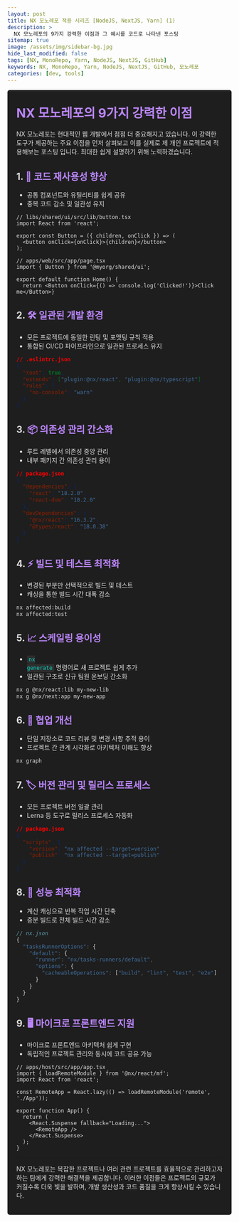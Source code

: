 ```yaml
---
layout: post
title: NX 모노레포 적용 시리즈 [NodeJS, NextJS, Yarn] (1)
description: >
  NX 모노레포의 9가지 강력한 이점과 그 예시를 코드로 나타낸 포스팅
sitemap: true
image: /assets/img/sidebar-bg.jpg
hide_last_modified: false
tags: [NX, MonoRepo, Yarn, NodeJS, NextJS, GitHub]
keywords: NX, MonoRepo, Yarn, NodeJS, NextJS, GitHub, 모노레포
categories: [dev, tools]
---
```


<div style="background-color: #1e1e1e; color: #e0e0e0; padding: 20px; border-radius: 5px;">
<h1 style="color: #bb86fc; margin-top: 10px;">NX 모노레포의 9가지 강력한 이점</h1>

NX 모노레포는 현대적인 웹 개발에서 점점 더 중요해지고 있습니다. 이 강력한 도구가 제공하는 주요 이점을 먼저 살펴보고 이를 실제로 제 개인 프로젝트에 적용해보는 포스팅 입니다. 최대한 쉽게 설명하기 위해 노력하겠습니다.

<h2>1. <span style="color: #bb86fc;"> 🔄 코드 재사용성 향상</h2>

- 공통 컴포넌트와 유틸리티를 쉽게 공유
- 중복 코드 감소 및 일관성 유지

```tsx
// libs/shared/ui/src/lib/button.tsx
import React from 'react';

export const Button = ({ children, onClick }) => (
  <button onClick={onClick}>{children}</button>
);

// apps/web/src/app/page.tsx
import { Button } from '@myorg/shared/ui';

export default function Home() {
  return <Button onClick={() => console.log('Clicked!')}>Click me</Button>}
```

<h2>2. <span style="color: #bb86fc;"> 🛠 일관된 개발 환경</h2>

- 모든 프로젝트에 동일한 린팅 및 포맷팅 규칙 적용
- 통합된 CI/CD 파이프라인으로 일관된 프로세스 유지

```json
// .eslintrc.json
{
  "root": true,
  "extends": ["plugin:@nx/react", "plugin:@nx/typescript"],
  "rules": {
    "no-console": "warn"
  }
}
```

<h2>3. <span style="color: #bb86fc;"> 📦 의존성 관리 간소화</h2>

- 루트 레벨에서 의존성 중앙 관리
- 내부 패키지 간 의존성 관리 용이

```json
// package.json
{
  "dependencies": {
    "react": "18.2.0",
    "react-dom": "18.2.0"
  },
  "devDependencies": {
    "@nx/react": "16.3.2",
    "@types/react": "18.0.38"
  }
}
```

<h2>4. <span style="color: #bb86fc;"> ⚡ 빌드 및 테스트 최적화</h2>

- 변경된 부분만 선택적으로 빌드 및 테스트
- 캐싱을 통한 빌드 시간 대폭 감소

```bash
nx affected:build
nx affected:test
```

<h2>5. <span style="color: #bb86fc;"> 📈 스케일링 용이성</h2>

- <code style="background-color: #2e2e2e; color: #03dac6; padding: 2px 4px; border-radius: 3px;">nx generate</code> 명령어로 새 프로젝트 쉽게 추가
- 일관된 구조로 신규 팀원 온보딩 간소화

```bash
nx g @nx/react:lib my-new-lib
nx g @nx/next:app my-new-app
```

<h2>6. <span style="color: #bb86fc;"> 👥 협업 개선</h2>

- 단일 저장소로 코드 리뷰 및 변경 사항 추적 용이
- 프로젝트 간 관계 시각화로 아키텍처 이해도 향상

```bash
nx graph
```

<h2>7. <span style="color: #bb86fc;"> 🏷 버전 관리 및 릴리스 프로세스</h2>

- 모든 프로젝트 버전 일괄 관리
- Lerna 등 도구로 릴리스 프로세스 자동화

```json
// package.json
{
  "scripts": {
    "version": "nx affected --target=version",
    "publish": "nx affected --target=publish"
  }
}
```

 <h2>8. <span style="color: #bb86fc;"> 🚀 성능 최적화</h2>

- 계산 캐싱으로 반복 작업 시간 단축
- 증분 빌드로 전체 빌드 시간 감소

```typescript
// nx.json
{
  "tasksRunnerOptions": {
    "default": {
      "runner": "nx/tasks-runners/default",
      "options": {
        "cacheableOperations": ["build", "lint", "test", "e2e"]
      }
    }
  }
}
```

<h2>9. <span style="color: #bb86fc;"> 🖥 마이크로 프론트엔드 지원</h2>

- 마이크로 프론트엔드 아키텍처 쉽게 구현
- 독립적인 프로젝트 관리와 동시에 코드 공유 가능

```tsx
// apps/host/src/app/app.tsx
import { loadRemoteModule } from '@nx/react/mf';
import React from 'react';

const RemoteApp = React.lazy(() => loadRemoteModule('remote', './App'));

export function App() {
  return (
    <React.Suspense fallback="Loading...">
      <RemoteApp />
    </React.Suspense>
  );
}
```

<hr style="border-color: #bb86fc;">

<p>NX 모노레포는 복잡한 프로젝트나 여러 관련 프로젝트를 효율적으로 관리하고자 하는 팀에게 강력한 해결책을 제공합니다. 이러한 이점들은 프로젝트의 규모가 커질수록 더욱 빛을 발하며, 개발 생산성과 코드 품질을 크게 향상시킬 수 있습니다.</p>

</div>
